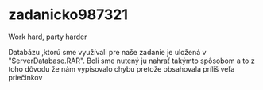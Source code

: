 # zadanicko987321
Work hard, party harder

Databázu ,ktorú sme využívali pre naše zadanie je uložená v "ServerDatabase.RAR". Boli sme nutený ju nahrať takýmto spôsobom a to z toho dôvodu že nám vypisovalo chybu pretože obsahovala príliš veľa priečinkov

